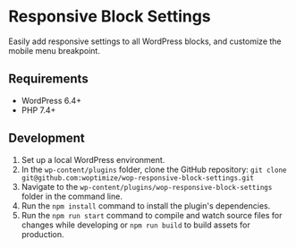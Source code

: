 # Responsive Block Settings

Easily add responsive settings to all WordPress blocks, and customize the mobile menu breakpoint.

## Requirements

- WordPress 6.4+
- PHP 7.4+

## Development

1. Set up a local WordPress environment.
2. In the `wp-content/plugins` folder, clone the GitHub repository: `git clone git@github.com:woptimize/wop-responsive-block-settings.git`
3. Navigate to the `wp-content/plugins/wop-responsive-block-settings` folder in the command line.
4. Run the `npm install` command to install the plugin's dependencies.
5. Run the `npm run start` command to compile and watch source files for changes while developing or `npm run build` to build assets for production.
